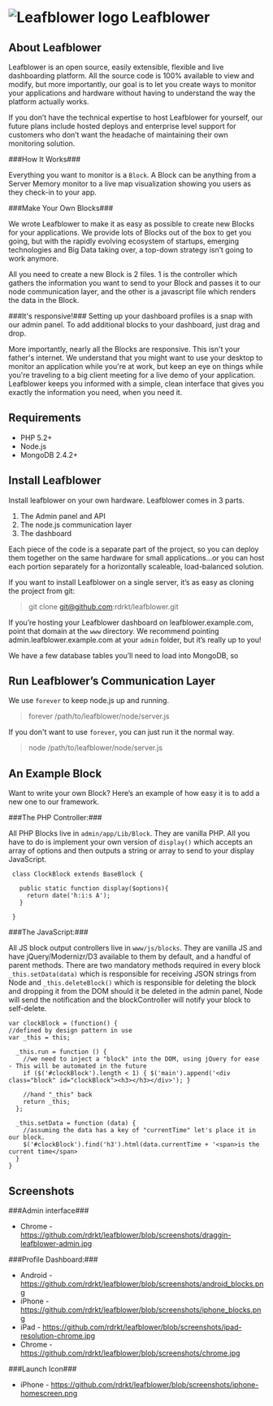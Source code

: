![Leafblower logo](https://raw.github.com/rdrkt/leafblower/master/www/apple-touch-icon-57x57-precomposed.png) Leafblower
==========



About Leafblower
----------------

Leafblower is an open source, easily extensible, flexible and live dashboarding platform. All the source code is 100% available to view and modify, but more importantly, our goal is to let you create ways to monitor your applications and hardware without having to understand the way the platform actually works.

If you don’t have the technical expertise to host Leafblower for yourself, our future plans include hosted deploys and enterprise level support for customers who don’t want the headache of maintaining their own monitoring solution.

###How It Works###

Everything you want to monitor is a ``Block``. A Block can be anything from a Server Memory monitor to a live map visualization showing you users as they check-in to your app.

###Make Your Own Blocks###

We wrote Leafblower to make it as easy as possible to create new Blocks for your applications.  We provide lots of Blocks out of the box to get you going, but with the rapidly evolving ecosystem of startups, emerging technologies and Big Data taking over, a top-down strategy isn’t going to work anymore.

All you need to create a new Block is 2 files. 1 is the controller which gathers the information you want to send to your Block and passes it to our node communication layer, and the other is a javascript file which renders the data in the Block.

###It's responsive!###
Setting up your dashboard profiles is a snap with our admin panel.  To add additional blocks to your dashboard, just drag and drop.

More importantly, nearly all the Blocks are responsive. This isn't your father's internet. We understand that you might want to use your desktop to monitor an application while you're at work, but keep an eye on things while you're traveling to a big client meeting for a live demo of your application. Leafblower keeps you informed with a simple, clean interface that gives you exactly the information you need, when you need it.

Requirements
------------

- PHP 5.2+
- Node.js
- MongoDB 2.4.2+


Install Leafblower
------------------

Install leafblower on your own hardware.  Leafblower comes in 3 parts. 

  1. The Admin panel and API
  2. The node.js communication layer
  3. The dashboard

Each piece of the code is a separate part of the project, so you can deploy them together on the same hardware for small applications...or you can host each portion separately for a horizontally scaleable, load-balanced solution.

If you want to install Leafblower on a single server, it’s as easy as cloning the project from git:

> git clone git@github.com:rdrkt/leafblower.git

If you’re hosting your Leafblower dashboard on leafblower.example.com, point that domain at the ``www`` directory. We recommend pointing admin.leafblower.example.com at your ``admin`` folder, but it’s really up to you!

We have a few database tables you’ll need to load into MongoDB, so 

Run Leafblower’s Communication Layer
------------------------------------

We use ``forever`` to keep node.js up and running.

> forever /path/to/leafblower/node/server.js

If you don't want to use ``forever``, you can just run it the normal way.

> node /path/to/leafblower/node/server.js


An Example Block
----------------

Want to write your own Block? Here’s an example of how easy it is to add a new one to our framework.

###The PHP Controller:###

All PHP Blocks live in ``admin/app/Lib/Block``.  They are vanilla PHP.  All you have to do is implement your own version of ``display()`` which accepts an array of options and then outputs a string or array to send to your display JavaScript.

     class ClockBlock extends BaseBlock {
     
       public static function display($options){
         return date('h:i:s A');
       }
       
     }

###The JavaScript:###

All JS block output controllers live in ``www/js/blocks``. They are vanilla JS and have jQuery/Modernizr/D3 available to them by default, and a handful of parent methods. There are two mandatory methods required in every block ``_this.setData(data)`` which is responsible for receiving JSON strings from Node and ``_this.deleteBlock()`` which is responsible for deleting the block and dropping it from the DOM should it be deleted in the admin panel, Node will send the notification and the blockController will notify your block to self-delete.

    var clockBlock = (function() {
    //defined by design pattern in use
    var _this = this;
     
      _this.run = function () {
        //we need to inject a "block" into the DOM, using jQuery for ease - This will be automated in the future
        if ($('#clockBlock').length < 1) { $('main').append('<div class="block" id="clockBlock"><h3></h3></div>'); }
        
        //hand "_this" back
        return _this;
      };

      _this.setData = function (data) {
        //assuming the data has a key of "currentTime" let's place it in our block.
        $('#clockBlock').find('h3').html(data.currentTime + '<span>is the current time</span>
      }
    }

Screenshots
-----------

###Admin interface###

 - Chrome - https://github.com/rdrkt/leafblower/blob/screenshots/draggin-leafblower-admin.jpg

###Profile Dashboard:###

 - Android - https://github.com/rdrkt/leafblower/blob/screenshots/android_blocks.png
 - iPhone - https://github.com/rdrkt/leafblower/blob/screenshots/iphone_blocks.png
 - iPad - https://github.com/rdrkt/leafblower/blob/screenshots/ipad-resolution-chrome.jpg
 - Chrome - https://github.com/rdrkt/leafblower/blob/screenshots/chrome.jpg

###Launch Icon###

 - iPhone - https://github.com/rdrkt/leafblower/blob/screenshots/iphone-homescreen.png
